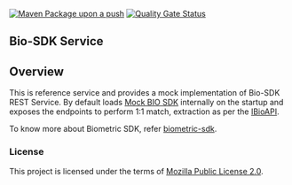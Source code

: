 [![Maven Package upon a push](https://github.com/mosip/biosdk-services/actions/workflows/push_trigger.yml/badge.svg?branch=master)](https://github.com/mosip/biosdk-services/actions/workflows/push_trigger.yml)
[![Quality Gate Status](https://sonarcloud.io/api/project_badges/measure?branch=develop&project=mosip_biosdk-services&metric=alert_status)](https://sonarcloud.io/dashboard?branch=develop&id=mosip_biosdk-services)


## Bio-SDK Service

## Overview
This is reference service and provides a mock implementation of Bio-SDK REST Service. By default loads [Mock BIO SDK](https://github.com/mosip/mosip-mock-services/tree/master/mock-sdk) internally on the startup and exposes the endpoints to perform 1:1 match, extraction as per the [IBioAPI](https://github.com/mosip/commons/blob/master/kernel/kernel-biometrics-api/src/main/java/io/mosip/kernel/biometrics/spi/IBioApi.java).

To know more about Biometric SDK, refer [biometric-sdk](https://docs.mosip.io/1.2.0/biometrics/biometric-sdk).

### License
This project is licensed under the terms of [Mozilla Public License 2.0](LICENSE).
